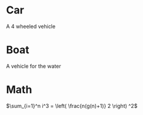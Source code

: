 # Car
A 4 wheeled vehicle 
# Boat
A vehicle for the water
# Math 
$\sum_{i=1}^n i^3 = \left( \frac{n(g(n)+1)} 2 \right) ^2$